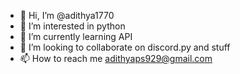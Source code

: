 - 👋 Hi, I’m @adithya1770
- 👀 I’m interested in python
- 🌱 I’m currently learning API
- 💞️ I’m looking to collaborate on discord.py and stuff
- 📫 How to reach me adithyaps929@gmail.com

<!---
adithya1770/adithya1770 is a ✨ special ✨ repository because its `README.md` (this file) appears on your GitHub profile.
You can click the Preview link to take a look at your changes.
--->
